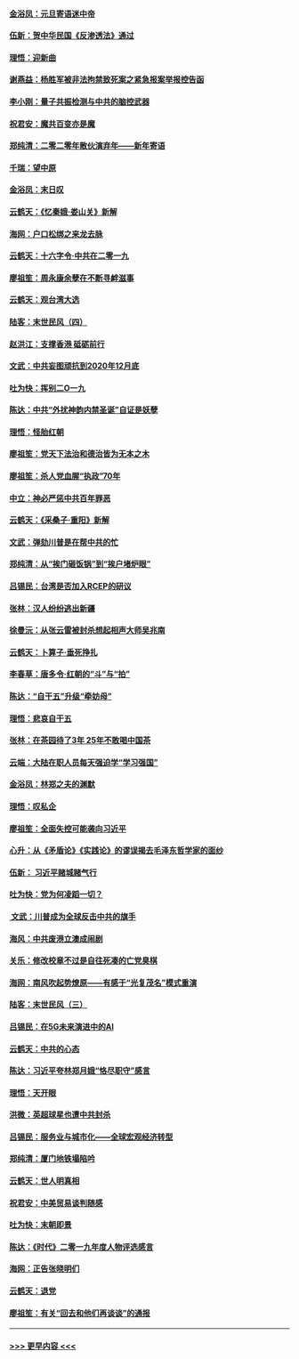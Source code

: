#### [金浴凤：元旦寄语迷中帝](../pages/nsc993/n11761788.md?t=01021455) 
#### [伍新：贺中华民国《反渗透法》通过](../pages/nsc993/n11761994.md?t=01021455) 
#### [理悟：迎新曲](../pages/nsc993/n11761152.md?t=01021455) 
#### [谢燕益：杨胜军被非法拘禁致死案之紧急报案举报控告函](../pages/nsc993/n11756134.md?t=01021455) 
#### [李小刚：量子共振检测与中共的脑控武器](../pages/nsc993/n11754518.md?t=01021455) 
#### [祝君安：魔共百变亦是魔](../pages/nsc993/n11754469.md?t=01021455) 
#### [郑纯清：二零二零年散伙演弃年——新年寄语](../pages/nsc993/n11754195.md?t=01021455) 
#### [千瑞：望中原](../pages/nsc993/n11754159.md?t=01021455) 
#### [金浴凤：末日叹](../pages/nsc993/n11752359.md?t=01021455) 
#### [云鹤天：《忆秦娥‧娄山关》新解](../pages/nsc993/n11752348.md?t=01021455) 
#### [海网：户口松绑之来龙去脉](../pages/nsc993/n11752328.md?t=01021455) 
#### [云鹤天：十六字令‧中共在二零一九](../pages/nsc993/n11752305.md?t=01021455) 
#### [廖祖笙：周永康余孽在不断寻衅滋事](../pages/nsc993/n11751013.md?t=01021455) 
#### [云鹤天：观台湾大选](../pages/nsc993/n11751007.md?t=01021455) 
#### [陆客：末世民风（四）](../pages/nsc993/n11749203.md?t=01021455) 
#### [赵洪江：支撑香港 砥砺前行](../pages/nsc993/n11748482.md?t=01021455) 
#### [文武：中共妄图顽抗到2020年12月底](../pages/nsc993/n11748446.md?t=01021455) 
#### [吐为快：挥别二O一九](../pages/nsc993/n11748411.md?t=01021455) 
#### [陈达：中共“外扰神韵内禁圣诞”自证是妖孽](../pages/nsc993/n11748226.md?t=01021455) 
#### [理悟：怪胎红朝](../pages/nsc993/n11748206.md?t=01021455) 
#### [廖祖笙：党天下法治和德治皆为无本之木](../pages/nsc993/n11748135.md?t=01021455) 
#### [廖祖笙：杀人党血腥“执政”70年](../pages/nsc993/n11745144.md?t=01021455) 
#### [中立：神必严惩中共百年罪恶](../pages/nsc993/n11744970.md?t=01021455) 
#### [云鹤天：《采桑子‧重阳》新解](../pages/nsc993/n11744948.md?t=01021455) 
#### [文武：弹劾川普是在帮中共的忙](../pages/nsc993/n11744758.md?t=01021455) 
#### [郑纯清：从“挨门砸饭锅”到“挨户堵炉眼”](../pages/nsc993/n11744745.md?t=01021455) 
#### [吕锡民：台湾是否加入RCEP的研议](../pages/nsc993/n11744701.md?t=01021455) 
#### [张林：汉人纷纷逃出新疆](../pages/nsc993/n11743530.md?t=01021455) 
#### [徐曼沅：从张云雷被封杀想起相声大师吴兆南](../pages/nsc993/n11741816.md?t=01021455) 
#### [云鹤天：卜算子‧垂死挣扎](../pages/nsc993/n11739956.md?t=01021455) 
#### [李春草：唐多令‧红朝的“斗”与“拍”](../pages/nsc993/n11739830.md?t=01021455) 
#### [陈达：“自干五”升级“牵妨母”](../pages/nsc993/n11739724.md?t=01021455) 
#### [理悟：悲哀自干五](../pages/nsc993/n11739547.md?t=01021455) 
#### [张林：在茶园待了3年 25年不敢喝中国茶](../pages/nsc993/n11739240.md?t=01021455) 
#### [云端：大陆在职人员每天强迫学“学习强国”](../pages/nsc993/n11738735.md?t=01021455) 
#### [金浴凤：林郑之夫的渊默](../pages/nsc993/n11737735.md?t=01021455) 
#### [理悟：叹私企](../pages/nsc993/n11737715.md?t=01021455) 
#### [廖祖笙：全面失控可能袭向习近平](../pages/nsc993/n11737704.md?t=01021455) 
#### [心升：从《矛盾论》《实践论》的谬误揭去毛泽东哲学家的面纱](../pages/nsc993/n11736962.md?t=01021455) 
#### [伍新： 习近平赌城赌气行](../pages/nsc993/n11736929.md?t=01021455) 
#### [吐为快：党为何凌蹈一切？](../pages/nsc993/n11736915.md?t=01021455) 
#### [ 文武：川普成为全球反击中共的旗手](../pages/nsc993/n11736882.md?t=01021455) 
#### [海风：中共废港立澳成闹剧](../pages/nsc993/n11735857.md?t=01021455) 
#### [关乐：修改校章不过是自往死凑的亡党臭棋](../pages/nsc993/n11735097.md?t=01021455) 
#### [海网：南风吹起势燎原——有感于“光复茂名”模式重演](../pages/nsc993/n11732308.md?t=01021455) 
#### [陆客：末世民风（三）](../pages/nsc993/n11732211.md?t=01021455) 
#### [吕锡民：在5G未来演进中的AI](../pages/nsc993/n11730010.md?t=01021455) 
#### [云鹤天：中共的心态](../pages/nsc993/n11729906.md?t=01021455) 
#### [陈达：习近平夸林郑月娥“恪尽职守”感言](../pages/nsc993/n11729881.md?t=01021455) 
#### [理悟：天开眼](../pages/nsc993/n11729699.md?t=01021455) 
#### [洪微：英超球星也遭中共封杀](../pages/nsc993/n11727243.md?t=01021455) 
#### [吕锡民：服务业与城市化——全球宏观经济转型](../pages/nsc993/n11725845.md?t=01021455) 
#### [郑纯清：厦门地铁塌陷吟](../pages/nsc993/n11725813.md?t=01021455) 
#### [云鹤天：世人明真相](../pages/nsc993/n11725621.md?t=01021455) 
#### [祝君安：中美贸易谈判随感](../pages/nsc993/n11725609.md?t=01021455) 
#### [吐为快：末朝即景](../pages/nsc993/n11723365.md?t=01021455) 
#### [陈达：《时代》二零一九年度人物评选感言](../pages/nsc993/n11723337.md?t=01021455) 
#### [海网：正告张晓明们](../pages/nsc993/n11723228.md?t=01021455) 
#### [云鹤天：退党](../pages/nsc993/n11723056.md?t=01021455) 
#### [廖祖笙：有关“回去和他们再谈谈”的通报](../pages/nsc993/n11722442.md?t=01021455) 

----
#### [ >>> 更早内容 <<< ](../indexes/nsc993-earlier.md)
